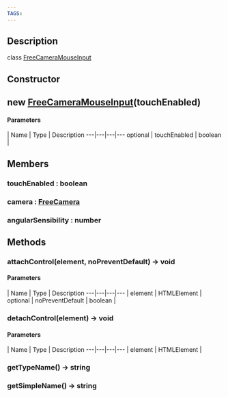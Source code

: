 ```yaml
---
TAGS:
---
```

## Description

class [FreeCameraMouseInput](/classes/2.4/FreeCameraMouseInput)



## Constructor

## new [FreeCameraMouseInput](/classes/2.4/FreeCameraMouseInput)(touchEnabled)



#### Parameters
 | Name | Type | Description
---|---|---|---
optional | touchEnabled | boolean | 

## Members

### touchEnabled : boolean



### camera : [FreeCamera](/classes/2.4/FreeCamera)



### angularSensibility : number



## Methods

### attachControl(element, noPreventDefault) &rarr; void



#### Parameters
 | Name | Type | Description
---|---|---|---
 | element | HTMLElement | 
optional | noPreventDefault | boolean | 
### detachControl(element) &rarr; void



#### Parameters
 | Name | Type | Description
---|---|---|---
 | element | HTMLElement | 

### getTypeName() &rarr; string


### getSimpleName() &rarr; string



